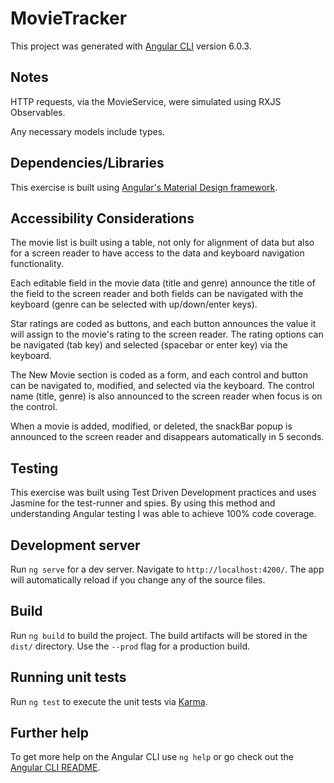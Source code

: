 # MovieTracker

This project was generated with [Angular CLI](https://github.com/angular/angular-cli) version 6.0.3.

## Notes

HTTP requests, via the MovieService, were simulated using RXJS Observables.

Any necessary models include types.

## Dependencies/Libraries

This exercise is built using [Angular's Material Design framework](https://material.angular.io/).

## Accessibility Considerations

The movie list is built using a table, not only for alignment of data but also for a screen reader to have access to the data and keyboard navigation functionality.

Each editable field in the movie data (title and genre) announce the title of the field to the screen reader and both fields can be navigated with the keyboard (genre can be selected with up/down/enter keys).

Star ratings are coded as buttons, and each button announces the value it will assign to the movie's rating to the screen reader. The rating options can be navigated (tab key) and selected (spacebar or enter key) via the keyboard.

The New Movie section is coded as a form, and each control and button can be navigated to, modified, and selected via the keyboard. The control name (title, genre) is also announced to the screen reader when focus is on the control.

When a movie is added, modified, or deleted, the snackBar popup is announced to the screen reader and disappears automatically in 5 seconds.

## Testing

This exercise was built using Test Driven Development practices and uses Jasmine for the test-runner and spies. By using this method and understanding Angular testing I was able to achieve 100% code coverage.

## Development server

Run `ng serve` for a dev server. Navigate to `http://localhost:4200/`. The app will automatically reload if you change any of the source files.

## Build

Run `ng build` to build the project. The build artifacts will be stored in the `dist/` directory. Use the `--prod` flag for a production build.

## Running unit tests

Run `ng test` to execute the unit tests via [Karma](https://karma-runner.github.io).

## Further help

To get more help on the Angular CLI use `ng help` or go check out the [Angular CLI README](https://github.com/angular/angular-cli/blob/master/README.md).
